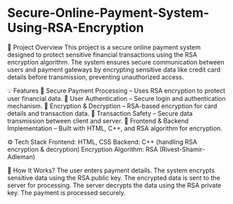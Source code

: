# Secure-Online-Payment-System-Using-RSA-Encryption
📌 Project Overview
This project is a secure online payment system designed to protect sensitive financial transactions using the RSA encryption algorithm. The system ensures secure communication between users and payment gateways by encrypting sensitive data like credit card details before transmission, preventing unauthorized access.

💡 Features
🔹 Secure Payment Processing – Uses RSA encryption to protect user financial data.
🔹 User Authentication – Secure login and authentication mechanism.
🔹 Encryption & Decryption – RSA-based encryption for card details and transaction data.
🔹 Transaction Safety – Secure data transmission between client and server.
🔹 Frontend & Backend Implementation – Built with HTML, C++, and RSA algorithm for encryption.

⚙️ Tech Stack
Frontend: HTML, CSS
Backend: C++ (handling RSA encryption & decryption)
Encryption Algorithm: RSA (Rivest-Shamir-Adleman)

🔑 How It Works?
The user enters payment details.
The system encrypts sensitive data using the RSA public key.
The encrypted data is sent to the server for processing.
The server decrypts the data using the RSA private key.
The payment is processed securely.
